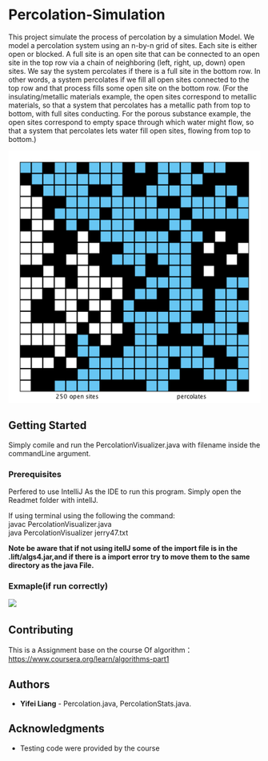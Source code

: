 # Percolation-Simulation
This project simulate the process of percolation by a simulation Model.
We model a percolation system using an n-by-n grid of sites. Each site is either open or blocked. A full site is an open site that can be connected to an open site in the top row via a chain of neighboring (left, right, up, down) open sites. We say the system percolates if there is a full site in the bottom row. In other words, a system percolates if we fill all open sites connected to the top row and that process fills some open site on the bottom row. (For the insulating/metallic materials example, the open sites correspond to metallic materials, so that a system that percolates has a metallic path from top to bottom, with full sites conducting. For the porous substance example, the open sites correspond to empty space through which water might flow, so that a system that percolates lets water fill open sites, flowing from top to bottom.)

![](Readmet/input20.png)

## Getting Started
Simply comile and run the PercolationVisualizer.java with filename inside the commandLine argument.

### Prerequisites

Perfered to use IntelliJ As the IDE to run this program. Simply open the Readmet folder with intellJ.

If using terminal using the following the command:  
javac  PercolationVisualizer.java  
java PercolationVisualizer jerry47.txt

**Note be aware that if not using itellJ some of the import file is in the .lift/algs4.jar,and if there is a import error try to move them to the same directory as the java File.**  

### Exmaple(if run correctly)
![](Readmet/jerry.gif)


## Contributing

This is a Assignment base on the course Of algorithm：https://www.coursera.org/learn/algorithms-part1


## Authors

* **Yifei Liang** - Percolation.java, PercolationStats.java.

## Acknowledgments

* Testing code were provided by the course
